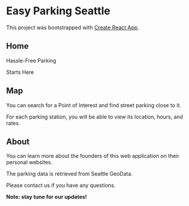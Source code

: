 # Easy Parking Seattle

This project was bootstrapped with [Create React App](https://github.com/facebook/create-react-app).

## Home

Hassle-Free Parking

Starts Here

## Map

You can search for a Point of Interest and find street parking close to it.

For each parking station, you will be able to view its location, hours, and rates.

## About

You can learn more about the founders of this web application on their personal websites.

The parking data is retrieved from Seattle GeoData.

Please contact us if you have any questions.



**Note: stay tune for our updates!**
